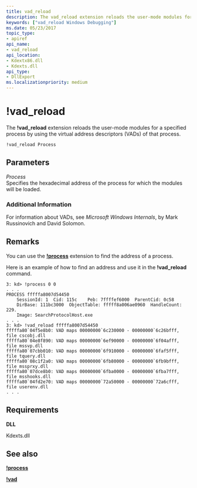 ```yaml
---
title: vad_reload
description: The vad_reload extension reloads the user-mode modules for a specified process by using the virtual address descriptors (VADs) of that process.
keywords: ["vad_reload Windows Debugging"]
ms.date: 05/23/2017
topic_type:
- apiref
api_name:
- vad_reload
api_location:
- Kdextx86.dll
- Kdexts.dll
api_type:
- DllExport
ms.localizationpriority: medium
---
```


# !vad\_reload


The **!vad\_reload** extension reloads the user-mode modules for a specified process by using the virtual address descriptors (VADs) of that process.

```dbgcmd
!vad_reload Process
```

## <span id="ddk__vad_dbg"></span><span id="DDK__VAD_DBG"></span>Parameters


<span id="_______Process______"></span><span id="_______process______"></span><span id="_______PROCESS______"></span> *Process*   
Specifies the hexadecimal address of the process for which the modules will be loaded.

### <span id="Additional_Information"></span><span id="additional_information"></span><span id="ADDITIONAL_INFORMATION"></span>Additional Information

For information about VADs, see *Microsoft Windows Internals*, by Mark Russinovich and David Solomon. 

Remarks
-------

You can use the [**!process**](-process.md) extension to find the address of a process.

Here is an example of how to find an address and use it in the **!vad\_reload** command.

```dbgcmd
3: kd> !process 0 0
. . .
PROCESS fffffa8007d54450
    SessionId: 1  Cid: 115c    Peb: 7ffffef6000  ParentCid: 0c58
    DirBase: 111bc3000  ObjectTable: fffff8a006ae0960  HandleCount: 229.
    Image: SearchProtocolHost.exe
. . .
3: kd> !vad_reload fffffa8007d54450
fffffa80`04f5e8b0: VAD maps 00000000`6c230000 - 00000000`6c26bfff, file cscobj.dll
fffffa80`04e8f890: VAD maps 00000000`6ef90000 - 00000000`6f04afff, file mssvp.dll
fffffa80`07cbb010: VAD maps 00000000`6f910000 - 00000000`6faf5fff, file tquery.dll
fffffa80`08c1f2a0: VAD maps 00000000`6fb80000 - 00000000`6fb9bfff, file mssprxy.dll
fffffa80`07dce8b0: VAD maps 00000000`6fba0000 - 00000000`6fba7fff, file msshooks.dll
fffffa80`04fd2e70: VAD maps 00000000`72a50000 - 00000000`72a6cfff, file userenv.dll
. . .
```

Requirements
------------

**DLL**

Kdexts.dll

## <span id="see_also"></span>See also


[**!process**](-process.md)

[**!vad**](-vad.md)

 

 







